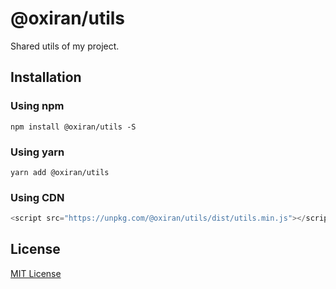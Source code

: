 # @oxiran/utils

Shared utils of my project.

## Installation

### Using npm
```shell
npm install @oxiran/utils -S
```

### Using yarn
```shell
yarn add @oxiran/utils
```
### Using CDN
```javascript
<script src="https://unpkg.com/@oxiran/utils/dist/utils.min.js"></script>
```

## License
[MIT License](LICENSE)

